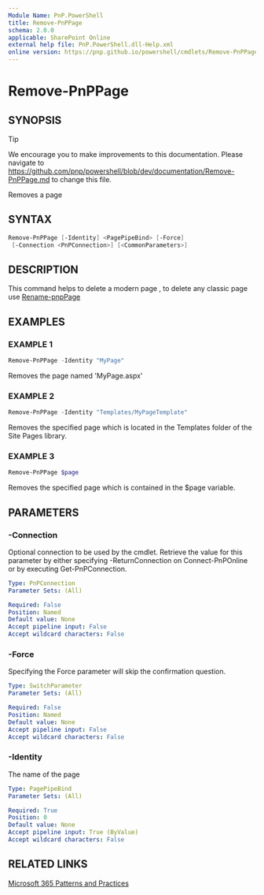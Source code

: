 ```yaml
---
Module Name: PnP.PowerShell
title: Remove-PnPPage
schema: 2.0.0
applicable: SharePoint Online
external help file: PnP.PowerShell.dll-Help.xml
online version: https://pnp.github.io/powershell/cmdlets/Remove-PnPPage.html
---
```

 
# Remove-PnPPage

## SYNOPSIS

> [!TIP]
> We encourage you to make improvements to this documentation. Please navigate to https://github.com/pnp/powershell/blob/dev/documentation/Remove-PnPPage.md to change this file.

Removes a page

## SYNTAX

```powershell
Remove-PnPPage [-Identity] <PagePipeBind> [-Force] 
 [-Connection <PnPConnection>] [<CommonParameters>]
```

## DESCRIPTION
This command helps to delete a modern page , to delete any classic page use [Rename-pnpPage](https://docs.microsoft.com/en-us/powershell/module/sharepoint-pnp/remove-pnpfile?view=sharepoint-ps)

## EXAMPLES

### EXAMPLE 1
```powershell
Remove-PnPPage -Identity "MyPage"
```

Removes the page named 'MyPage.aspx'

### EXAMPLE 2
```powershell
Remove-PnPPage -Identity "Templates/MyPageTemplate"
```

Removes the specified page which is located in the Templates folder of the Site Pages library.

### EXAMPLE 3
```powershell
Remove-PnPPage $page
```

Removes the specified page which is contained in the $page variable.

## PARAMETERS

### -Connection
Optional connection to be used by the cmdlet. Retrieve the value for this parameter by either specifying -ReturnConnection on Connect-PnPOnline or by executing Get-PnPConnection.

```yaml
Type: PnPConnection
Parameter Sets: (All)

Required: False
Position: Named
Default value: None
Accept pipeline input: False
Accept wildcard characters: False
```

### -Force
Specifying the Force parameter will skip the confirmation question.

```yaml
Type: SwitchParameter
Parameter Sets: (All)

Required: False
Position: Named
Default value: None
Accept pipeline input: False
Accept wildcard characters: False
```

### -Identity
The name of the page

```yaml
Type: PagePipeBind
Parameter Sets: (All)

Required: True
Position: 0
Default value: None
Accept pipeline input: True (ByValue)
Accept wildcard characters: False
```



## RELATED LINKS

[Microsoft 365 Patterns and Practices](https://aka.ms/m365pnp)

